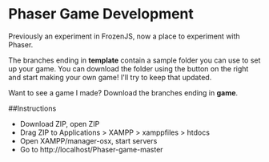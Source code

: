 Phaser Game Development
=============

Previously an experiment in FrozenJS, now a place to experiment with Phaser.

The branches ending in **template** contain a sample folder you can use to set up your game. You can download the folder using the button on the right and start making your own game! I'll try to keep that updated.

Want to see a game I made? Download the branches ending in **game**.

##Instructions
- Download ZIP, open ZIP
- Drag ZIP to Applications > XAMPP > xamppfiles > htdocs
- Open XAMPP/manager-osx, start servers
- Go to http://localhost/Phaser-game-master
